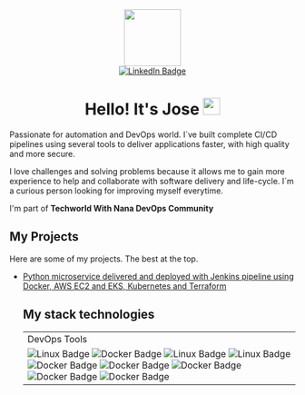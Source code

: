 <div id="header" align="center">
  <img src="https://media.giphy.com/media/dMLmQfCO7lCA2gX3tw/giphy.gif" width="100"/>
  <div id="badges">
    <a href="https://www.linkedin.com/in/josemabriones/">
      <img src="https://img.shields.io/badge/LinkedIn-blue?logo=linkedin&logoColor=white&style=for-the-badge" alt="LinkedIn Badge"/>
    </a>
  </div>
  <img src="https://komarev.com/ghpvc/?username=josmbrio&style=flat-square&color=blue" alt=""/>
  <h1>
    Hello! It's Jose
  <img src="https://media.giphy.com/media/hvRJCLFzcasrR4ia7z/giphy.gif" width="30px"/>
  </h1>
</div>
<div id="body" align="left">
  <p>Passionate for automation and DevOps world. I´ve built complete CI/CD pipelines using several tools to deliver applications faster, with high quality and more secure.</p>
  <p>I love challenges and solving problems because it allows me to gain more experience to help and collaborate with software delivery and life-cycle. I´m a curious person looking for improving myself everytime.</p>
  <p>I'm part of <b>Techworld With Nana DevOps Community</b></p>
    <h2>
    My Projects
  </h2>
  <p>Here are some of my projects. The best at the top.</p>
  <ul>
    <li><a href="https://github.com/josmbrio/ex-microservice">Python microservice delivered and deployed with Jenkins pipeline using Docker, AWS EC2 and EKS, Kubernetes and Terraform</a></li>
    <h2>
      My stack technologies
    </h2>
    <table>
      <tr>
        <td>DevOps Tools</td>
      </tr>
      <tr>
        <td>
          <img src="https://img.shields.io/badge/-git-red?style=for-the-badge&logo=git&logoColor=black" alt="Linux Badge"/>
          <img src="https://img.shields.io/badge/-jenkins-red?style=for-the-badge&logo=jenkins&logoColor=black" alt="Docker Badge"/>
          <img src="https://img.shields.io/badge/-linux-FCC624?style=for-the-badge&logo=linux&logoColor=black" alt="Linux Badge"/>
          <img src="https://img.shields.io/badge/-bash-grey?style=for-the-badge&logo=gnubash&logoColor=black" alt="Linux Badge"/>
          <img src="https://img.shields.io/badge/-docker-blue?style=for-the-badge&logo=docker&logoColor=black" alt="Docker Badge"/>
          <img src="https://img.shields.io/badge/-kubernetes-blue?style=for-the-badge&logo=kubernetes&logoColor=black" alt="Docker Badge"/>
          <img src="https://img.shields.io/badge/-aws-orange?style=for-the-badge&logo=amazonaws&logoColor=black" alt="Docker Badge"/>
          <img src="https://img.shields.io/badge/-terraform-blue?style=for-the-badge&logo=terraform&logoColor=black" alt="Docker Badge"/>
          <img src="https://img.shields.io/badge/-ansible-blue?style=for-the-badge&logo=ansible&logoColor=black" alt="Docker Badge"/>
        </td>
</div>

